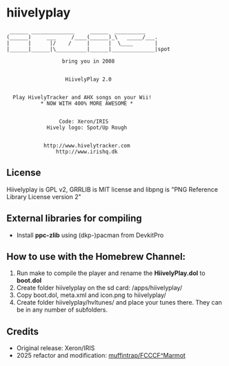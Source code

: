 # hiivelyplay

     ______ ______________     ______  __________
    (______)     ___     /____(______)_\   _____/___.
    |      |      |/    /     |      |  \____       |
    |______|______|\__________|______|______________|spot 

                      bring you in 2008


                       HiivelyPlay 2.0


      Play HivelyTracker and AHX songs on your Wii!
               * NOW WITH 400% MORE AWESOME *


                     Code: Xeron/IRIS
                 Hively logo: Spot/Up Rough


                http://www.hivelytracker.com
                    http://www.irishq.dk

## License
Hiivelyplay is GPL v2, GRRLIB is MIT license and libpng is "PNG Reference Library License version 2"

## External libraries for compiling
- Install **ppc-zlib** using (dkp-)pacman from DevkitPro

## How to use with the Homebrew Channel:
1. Run make to compile the player and rename the **HiivelyPlay.dol** to **boot.dol**
2. Create folder hiivelyplay on the sd card: /apps/hiivelyplay/
3. Copy boot.dol, meta.xml and icon.png to hiivelyplay/
4. Create folder hiivelyplay/hvltunes/ and place your tunes there. They can be in any number of subfolders.

## Credits
- Original release: Xeron/IRIS
- 2025 refactor and modification: [muffintrap/FCCCF^Marmot](https://www.github.com/MuffinTrap/)


